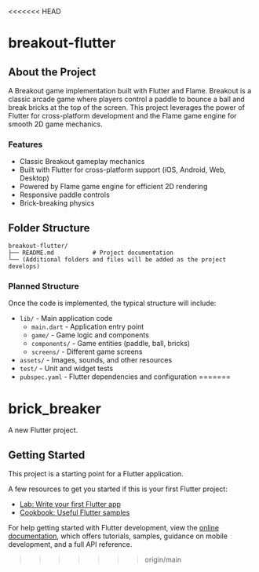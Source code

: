 <<<<<<< HEAD
# breakout-flutter

## About the Project

A Breakout game implementation built with Flutter and Flame. Breakout is a classic arcade game where players control a paddle to bounce a ball and break bricks at the top of the screen. This project leverages the power of Flutter for cross-platform development and the Flame game engine for smooth 2D game mechanics.

### Features
- Classic Breakout gameplay mechanics
- Built with Flutter for cross-platform support (iOS, Android, Web, Desktop)
- Powered by Flame game engine for efficient 2D rendering
- Responsive paddle controls
- Brick-breaking physics

## Folder Structure

```
breakout-flutter/
├── README.md           # Project documentation
└── (Additional folders and files will be added as the project develops)
```

### Planned Structure
Once the code is implemented, the typical structure will include:
- `lib/` - Main application code
  - `main.dart` - Application entry point
  - `game/` - Game logic and components
  - `components/` - Game entities (paddle, ball, bricks)
  - `screens/` - Different game screens
- `assets/` - Images, sounds, and other resources
- `test/` - Unit and widget tests
- `pubspec.yaml` - Flutter dependencies and configuration
=======
# brick_breaker

A new Flutter project.

## Getting Started

This project is a starting point for a Flutter application.

A few resources to get you started if this is your first Flutter project:

- [Lab: Write your first Flutter app](https://docs.flutter.dev/get-started/codelab)
- [Cookbook: Useful Flutter samples](https://docs.flutter.dev/cookbook)

For help getting started with Flutter development, view the
[online documentation](https://docs.flutter.dev/), which offers tutorials,
samples, guidance on mobile development, and a full API reference.
>>>>>>> origin/main
